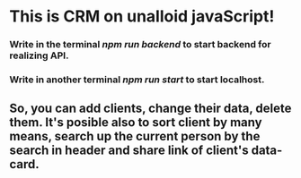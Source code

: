 # This is CRM on unalloid javaScript!
 ### Write in the terminal _npm run backend_ to start backend for realizing API.
 ### Write in another terminal _npm run start_ to start localhost.
## So, you can add clients, change their data, delete them. It's posible also to sort client by many means, search up the current person by the search in header and share link of client's data-card.
